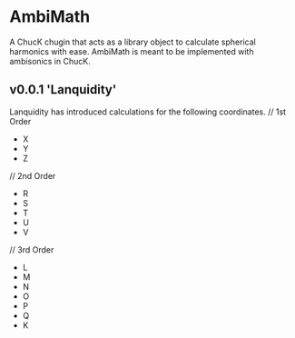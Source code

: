 # AmbiMath
A ChucK chugin that acts as a library object to calculate spherical harmonics with ease. AmbiMath is meant to be implemented with ambisonics in ChucK.

## v0.0.1 'Lanquidity'
Lanquidity has introduced calculations for the following coordinates.
// 1st Order
- X
- Y
- Z

// 2nd Order
  - R
  - S
  - T
  - U
  - V

// 3rd Order
- L
- M
- N
- O
- P
- Q
- K
